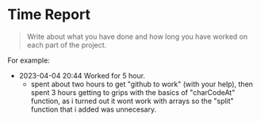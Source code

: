 # Time Report

> Write about what you have done and how long you have worked on each part of the project.

For example: 

- 2023-04-04 20:44 Worked for 5 hour.
  - spent about two hours to get "github to work" (with your help), then spent 3 hours getting to grips with the basics of "charCodeAt" function, as i turned out it wont work with arrays so the "split" function that i added was unnecesary. 
